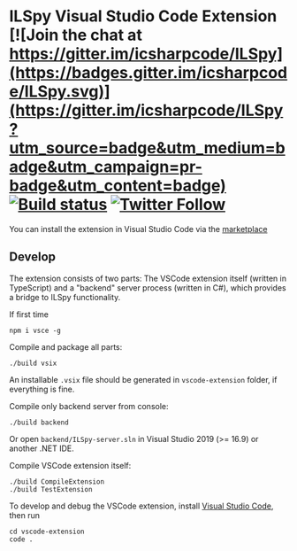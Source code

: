 # ILSpy Visual Studio Code Extension [![Join the chat at https://gitter.im/icsharpcode/ILSpy](https://badges.gitter.im/icsharpcode/ILSpy.svg)](https://gitter.im/icsharpcode/ILSpy?utm_source=badge&utm_medium=badge&utm_campaign=pr-badge&utm_content=badge) [![Build status](https://ci.appveyor.com/api/projects/status/qd6rbpfsparfnwh6/branch/master?svg=true)](https://ci.appveyor.com/project/icsharpcode/ilspy-vscode/branch/master) [![Twitter Follow](https://img.shields.io/twitter/follow/ILSpy.svg?label=Follow%20@ILSpy)](https://twitter.com/ilspy)

You can install the extension in Visual Studio Code via the [marketplace](https://marketplace.visualstudio.com/items?itemName=icsharpcode.ilspy-vscode)

## Develop

The extension consists of two parts: The VSCode extension itself (written in TypeScript) and a "backend" server process (written in C#), which provides a bridge to ILSpy functionality.

If first time

```
npm i vsce -g
```

Compile and package all parts:

```
./build vsix
```

An installable `.vsix` file should be generated in `vscode-extension` folder, if everything is fine.

Compile only backend server from console:

```
./build backend
```

Or open `backend/ILSpy-server.sln` in Visual Studio 2019 (>= 16.9) or another .NET IDE.

Compile VSCode extension itself:

```
./build CompileExtension
./build TestExtension
```

To develop and debug the VSCode extension, install [Visual Studio Code](https://code.visualstudio.com/),
then run

```
cd vscode-extension
code .
```
